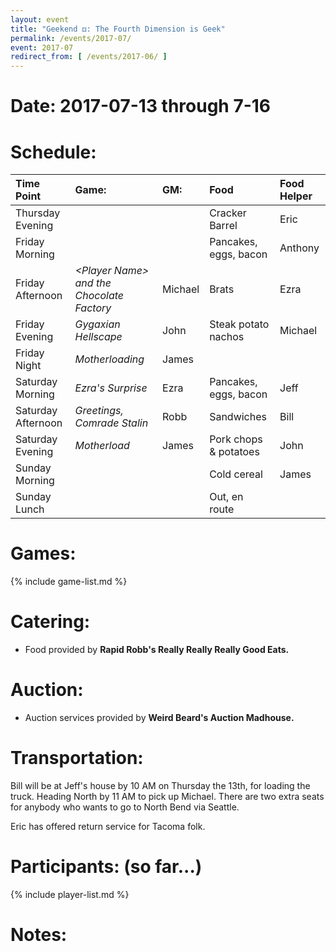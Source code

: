 ```yaml
---
layout: event
title: "Geekend ⚃: The Fourth Dimension is Geek"
permalink: /events/2017-07/
event: 2017-07
redirect_from: [ /events/2017-06/ ]
---
```

# Date: 2017-07-13 through 7-16

# Schedule:


| Time Point         | Game:                                           | GM:     | Food                      | Food Helper |
|:-------------------|:------------------------------------------------|:--------|:--------------------------|:------------|
| Thursday Evening   |                                                 |         | Cracker Barrel            |     Eric    |
| Friday Morning     |                                                 |         | Pancakes, eggs, bacon     |     Anthony |
| Friday Afternoon   | *&lt;Player Name&gt; and the Chocolate Factory* | Michael | Brats                     |    Ezra     |
| Friday Evening     | *Gygaxian Hellscape*                            | John    | Steak potato nachos       |    Michael  |
| Friday Night       | *Motherloading*                                 | James   |                           |             |
| Saturday Morning   | *Ezra's Surprise*                               | Ezra    | Pancakes, eggs, bacon     |   Jeff      |
| Saturday Afternoon | *Greetings, Comrade Stalin*                     | Robb    | Sandwiches                |    Bill     |
| Saturday Evening   | *Motherload*                                    | James   | Pork chops & potatoes     |    John     |
| Sunday Morning     |                                                 |         |  Cold cereal              |     James   |
| Sunday Lunch       |                                                 |         |  Out, en route            |             |

# Games:
{% include game-list.md %}

# Catering:
- Food provided by **Rapid Robb's Really Really Really Good Eats.**

# Auction:
- Auction services provided by **Weird Beard's Auction Madhouse.**

# Transportation:
Bill will be at Jeff's house by 10 AM on Thursday the 13th, for loading the truck.  Heading North by 11 AM to pick up Michael.  There are two extra seats for anybody who wants to go to North Bend via Seattle.

Eric has offered return service for Tacoma folk.

# Participants: (so far...)
{% include player-list.md %}

# Notes: 

